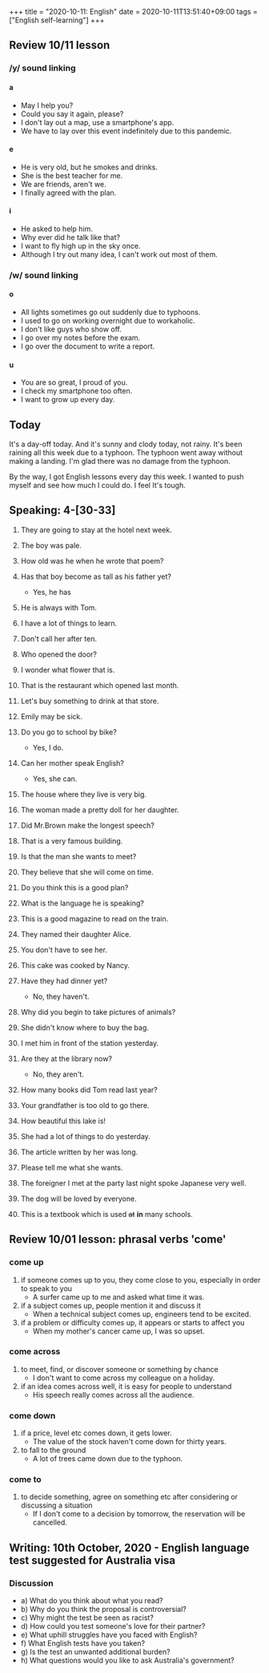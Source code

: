+++
title =  "2020-10-11: English"
date = 2020-10-11T13:51:40+09:00
tags = ["English self-learning"]
+++
## Review 10/11 lesson

### /y/ sound linking

#### a

* May I help you?
* Could you say it again, please?
* I don't lay out a map, use a smartphone's app.
* We have to lay over this event indefinitely due to this pandemic.

#### e

* He is very old, but he smokes and drinks.
* She is the best teacher for me.
* We are friends, aren't we.
* I finally agreed with the plan.

#### i

* He asked to help him.
* Why ever did he talk like that?
* I want to fly high up in the sky once.
* Although I try out many idea, I can't work out most of them.

### /w/ sound linking

#### o

* All lights sometimes go out suddenly due to typhoons.
* I used to go on working overnight due to workaholic.
* I don't like guys who show off.
* I go over my notes before the exam.
* I go over the document to write a report.

#### u

* You are so great, I proud of you.
* I check my smartphone too often.
* I want to grow up every day.

## Today

It's a day-off today.
And it's sunny and clody today, not rainy.
It's been raining all this week due to a typhoon.
The typhoon went away without making a landing.
I'm glad there was no damage from the typhoon.

By the way, I got English lessons every day this week.
I wanted to push myself and see how much I could do.
I feel It's tough.

## Speaking: 4-[30-33]

1. They are going to stay at the hotel next week.
2. The boy was pale.
3. How old was he when he wrote that poem?
4. Has that boy become as tall as his father yet?
    - Yes, he has
5. He is always with Tom.
6. I have a lot of things to learn.
7. Don't call her after ten.
8. Who opened the door?
9. I wonder what flower that is.
10. That is the restaurant which opened last month.

1. Let's buy something to drink at that store.
2. Emily may be sick.
3. Do you go to school by bike?
    - Yes, I do.
4. Can her mother speak English?
    - Yes, she can.
5. The house where they live is very big.
6. The woman made a pretty doll for her daughter.
7. Did Mr.Brown make the longest speech?
8. That is a very famous building.
9. Is that the man she wants to meet?
10. They believe that she will come on time.

1. Do you think this is a good plan?
2. What is the language he is speaking?
3. This is a good magazine to read on the train.
4. They named their daughter Alice.
5. You don't have to see her.
6. This cake was cooked by Nancy.
7. Have they had dinner yet?
    - No, they haven't.
8. Why did you begin to take pictures of animals?
9. She didn't know where to buy the bag.
10. I met him in front of the station yesterday.

1. Are they at the library now?
    - No, they aren't.
2. How many books did Tom read last year?
3. Your grandfather is too old to go there.
4. How beautiful this lake is!
5. She had a lot of things to do yesterday.
6. The article written by her was long.
7. Please tell me what she wants.
8. The foreigner I met at the party last night spoke Japanese very well.
9. The dog will be loved by everyone.
10. This is a textbook which is used ~~at~~ **in** many schools.

## Review 10/01 lesson: phrasal verbs 'come'

### come up

1. if someone comes up to you, they come close to you, especially in order to speak to you
    - A surfer came up to me and asked what time it was.
3. if a subject comes up, people mention it and discuss it
    - When a technical subject comes up, engineers tend to be excited.
4. if a problem or difficulty comes up, it appears or starts to affect you
    - When my mother's cancer came up, I was so upset.

### come across

1. to meet, find, or discover someone or something by chance
    - I don't want to come across my colleague on a holiday.
2. if an idea comes across well, it is easy for people to understand
    - His speech really comes across all the audience.

### come down

1. if a price, level etc comes down, it gets lower.
    - The value of the stock haven't come down for thirty years.
3. to fall to the ground
    - A lot of trees came down due to the typhoon.

### come to

1. to decide something, agree on something etc after considering or discussing a situation
    - If I don't come to a decision by tomorrow, the reservation will be cancelled.

## Writing: 10th October, 2020 - English language test suggested for Australia visa

### Discussion

* a) What do you think about what you read?
* b) Why do you think the proposal is controversial?
* c) Why might the test be seen as racist?
* d) How could you test someone's love for their partner?
* e) What uphill struggles have you faced with English?
* f) What English tests have you taken?
* g) Is the test an unwanted additional burden?
* h) What questions would you like to ask Australia's government?


